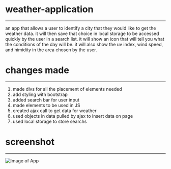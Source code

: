 # weather-application
----------------------
an app that allows a user to identify a city that they would like to get the weather data. it will then save that choice in local storage
to be accessed quickly by the user in a search list. it will show an icon that will tell you what the conditions of the day will be. it will also show the uv index, wind speed, and himidity in the area chosen by the user.

# changes made
---------------
1) made divs for all the placement of elements needed
2) add styling with bootstrap
3) added search bar for user input
4) made elements to be used in JS
5) created ajax call to get data for weather
6) used objects in data pulled by ajax to insert data on page
7) used local storage to store searchs
# screenshot
-------------
![Image of App](https://photos.google.com/photo/AF1QipPt-kIPq7HlJlUjU63ZKNc5BX-pdrH2FxTgA0Ui)
